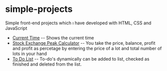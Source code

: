 # simple-projects

Simple front-end projects which ı have developed with HTML, CSS and JavaScript

* <a href="https://github.com/asametulvi/simple-projects/tree/main/current-time">Current Time</a> -- Shows the current time
* <a href="https://github.com/asametulvi/simple-projects/tree/main/stock-exchange-peak-calculator">Stock Exchange Peak Calculator</a> -- You take the price, balance, profit and profit as percetage by entering the price of a lot and total number of lots in your hand
* <a href="https://github.com/asametulvi/simple-projects/tree/main/to-do-list">To Do List</a> -- To-do's dynamically can be added to list, checked as finished and deleted from the list.
